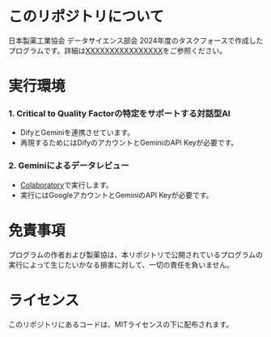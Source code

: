 # このリポジトリについて

日本製薬工業協会 データサイエンス部会 2024年度のタスクフォースで作成したプログラムです。詳細は[XXXXXXXXXXXXXXXX](xxxxxxxxxxx)をご参照ください。

# 実行環境

### 1. Critical to Quality Factorの特定をサポートする対話型AI
- DifyとGeminiを連携させています。
- 再現するためにはDifyのアカウントとGeminiのAPI Keyが必要です。
      
### 2. Geminiによるデータレビュー
- [Colaboratory](https://colab.research.google.com/?hl=ja)で実行します。
- 実行にはGoogleアカウントとGeminiのAPI Keyが必要です。

# 免責事項
プログラムの作者および製薬協は、本リポジトリで公開されているプログラムの実行によって生じたいかなる損害に対して、一切の責任を負いません。

# ライセンス
このリポジトリにあるコードは、MITライセンスの下に配布されます。
